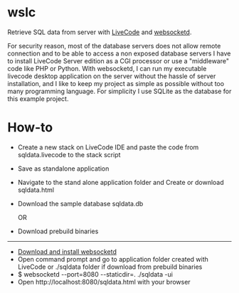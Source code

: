 # wslc
Retrieve SQL data from server with [LiveCode](https://livecode.org/) and [websocketd](https://github.com/joewalnes/websocketd).

For security reason, most of the database servers does not allow remote connection and to be able to access a non exposed database servers I have to install LiveCode Server edition as a CGI processor or use a "middleware" code like PHP or Python.
With websocketd, I can run my executable livecode desktop application on the server without the hassle of server installation, and I like to keep my project as simple as possible without too many programming language.
For simplicity I use SQLite as the database for this example project.

# How-to
* Create a new stack on LiveCode IDE and paste the code from sqldata.livecode to the stack script
* Save as standalone application
* Navigate to the stand alone application folder and Create or download sqldata.html
* Download the sample database sqldata.db

  OR
  
* Download prebuild binaries
 
-------------------------------------------------------------------------------------------------------------------------------
* [Download and install websocketd](https://github.com/joewalnes/websocketd/wiki/Download-and-install)
* Open command prompt and go to application folder created with LiveCode or ./sqldata folder if download from prebuild binaries
* $ websocketd --port=8080 --staticdir=. ./sqldata -ui
* Open http://localhost:8080/sqldata.html with your browser
